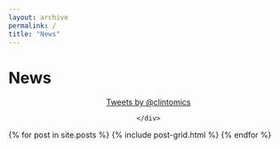 ```yaml
---
layout: archive
permalink: /
title: "News"
---
```


<div class="post-entry">
        <h1 class="post-subtitle">News</h1>
	<div style="text-align:center;">
<a class="twitter-timeline" href="https://twitter.com/clintomics" data-widget-id="338870296415174656">Tweets by @clintomics</a> <script>!function(d,s,id){var js,fjs=d.getElementsByTagName(s)[0],p=/^http:/.test(d.location)?'http':'https';if(!d.getElementById(id)){js=d.createElement(s);js.id=id;js.src=p+"://platform.twitter.com/widgets.js";fjs.parentNode.insertBefore(js,fjs);}}(document,"script","twitter-wjs");</script>
	
   	</div>
</div>

<div class="tiles">
{% for post in site.posts %}
	{% include post-grid.html %}
{% endfor %}
</div><!-- /.tiles -->
